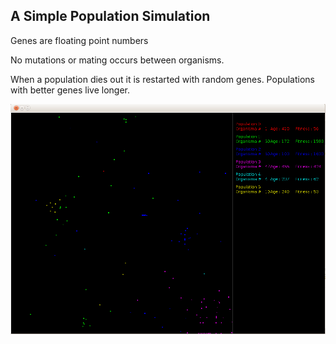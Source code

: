 ## A Simple Population Simulation

Genes are floating point numbers

No mutations or mating occurs between organisms. 

When a population dies out it is restarted with random genes. Populations with better genes live longer.

![Alt text](https://github.com/dugannaz/Evolution/blob/master/screenshot.png "Screenshot")
